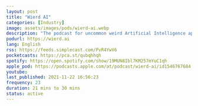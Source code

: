 ```yaml
---
layout: post
title: "Wierd AI"
categories: [Industry]
image: assets/images/pods/wierd-ai.webp
description: "The podcast for uncommon weird Artificial Intelligence applications and news."
podurl: https://wierd.ai
lang: English
rss: https://feeds.simplecast.com/PvR4YwV6
pocketcasts: https://pca.st/qubqhhqh
spotify: https://open.spotify.com/show/19MUN8Ibl7KM257mYuC1qh
apple_pod: https://podcasts.apple.com/at/podcast/wierd-ai/id1546767684
youtube:
last_published: 2021-11-22 16:56:23
frequency: 23
duration: 21 mins to 30 mins
status: active
---
```

